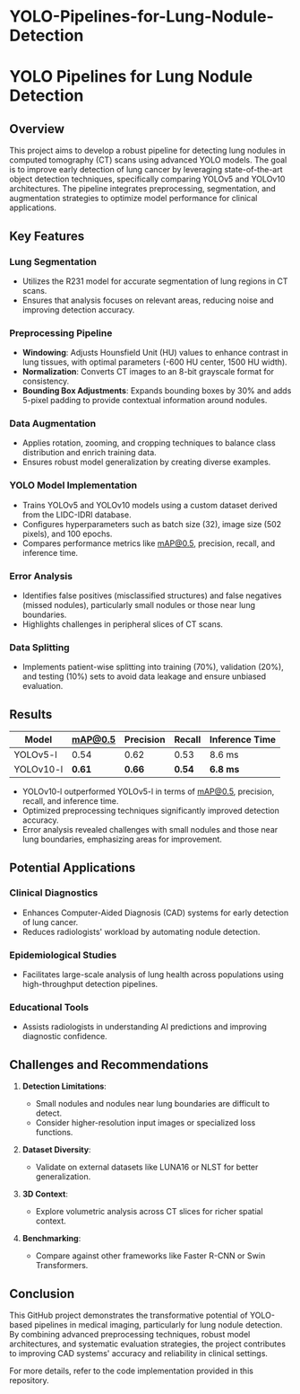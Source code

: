 # YOLO-Pipelines-for-Lung-Nodule-Detection
# YOLO Pipelines for Lung Nodule Detection

## Overview

This project aims to develop a robust pipeline for detecting lung nodules in computed tomography (CT) scans using advanced YOLO models. The goal is to improve early detection of lung cancer by leveraging state-of-the-art object detection techniques, specifically comparing YOLOv5 and YOLOv10 architectures. The pipeline integrates preprocessing, segmentation, and augmentation strategies to optimize model performance for clinical applications.

## Key Features

### Lung Segmentation
- Utilizes the R231 model for accurate segmentation of lung regions in CT scans.
- Ensures that analysis focuses on relevant areas, reducing noise and improving detection accuracy.

### Preprocessing Pipeline
- **Windowing**: Adjusts Hounsfield Unit (HU) values to enhance contrast in lung tissues, with optimal parameters (-600 HU center, 1500 HU width).
- **Normalization**: Converts CT images to an 8-bit grayscale format for consistency.
- **Bounding Box Adjustments**: Expands bounding boxes by 30% and adds 5-pixel padding to provide contextual information around nodules.

### Data Augmentation
- Applies rotation, zooming, and cropping techniques to balance class distribution and enrich training data.
- Ensures robust model generalization by creating diverse examples.

### YOLO Model Implementation
- Trains YOLOv5 and YOLOv10 models using a custom dataset derived from the LIDC-IDRI database.
- Configures hyperparameters such as batch size (32), image size (502 pixels), and 100 epochs.
- Compares performance metrics like mAP@0.5, precision, recall, and inference time.

### Error Analysis
- Identifies false positives (misclassified structures) and false negatives (missed nodules), particularly small nodules or those near lung boundaries.
- Highlights challenges in peripheral slices of CT scans.

### Data Splitting
- Implements patient-wise splitting into training (70%), validation (20%), and testing (10%) sets to avoid data leakage and ensure unbiased evaluation.

## Results

| Model       | mAP@0.5 | Precision | Recall | Inference Time |
|-------------|----------|-----------|--------|----------------|
| YOLOv5-l    | 0.54     | 0.62      | 0.53   | 8.6 ms         |
| YOLOv10-l   | **0.61** | **0.66**  | **0.54** | **6.8 ms**     |

- YOLOv10-l outperformed YOLOv5-l in terms of mAP@0.5, precision, recall, and inference time.
- Optimized preprocessing techniques significantly improved detection accuracy.
- Error analysis revealed challenges with small nodules and those near lung boundaries, emphasizing areas for improvement.

## Potential Applications

### Clinical Diagnostics
- Enhances Computer-Aided Diagnosis (CAD) systems for early detection of lung cancer.
- Reduces radiologists' workload by automating nodule detection.

### Epidemiological Studies
- Facilitates large-scale analysis of lung health across populations using high-throughput detection pipelines.

### Educational Tools
- Assists radiologists in understanding AI predictions and improving diagnostic confidence.

## Challenges and Recommendations

1. **Detection Limitations**:
   - Small nodules and nodules near lung boundaries are difficult to detect.
   - Consider higher-resolution input images or specialized loss functions.

2. **Dataset Diversity**:
   - Validate on external datasets like LUNA16 or NLST for better generalization.

3. **3D Context**:
   - Explore volumetric analysis across CT slices for richer spatial context.

4. **Benchmarking**:
   - Compare against other frameworks like Faster R-CNN or Swin Transformers.

## Conclusion

This GitHub project demonstrates the transformative potential of YOLO-based pipelines in medical imaging, particularly for lung nodule detection. By combining advanced preprocessing techniques, robust model architectures, and systematic evaluation strategies, the project contributes to improving CAD systems' accuracy and reliability in clinical settings.

For more details, refer to the code implementation provided in this repository.
